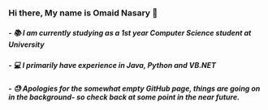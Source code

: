 ### Hi there, My name is Omaid Nasary 👋

##### - :books: I am currently studying as a 1st year Computer Science student at University
##### - :computer: I primarily have experience in Java, Python and VB.NET
##### - :sweat: Apologies for the somewhat empty GitHub page, things are going on in the background- so check back at some point in the near future.


<!--
**o-nasary/o-nasary** is a ✨ _special_ ✨ repository because its `README.md` (this file) appears on your GitHub profile.



Here are some ideas to get you started:

- 🔭 I’m currently working on ...
- 🌱 I’m currently learning ...
- 👯 I’m looking to collaborate on ...
- 🤔 I’m looking for help with ...
- 💬 Ask me about ...
- 📫 How to reach me: ...
- 😄 Pronouns: ...
- ⚡ Fun fact: ...
-->
